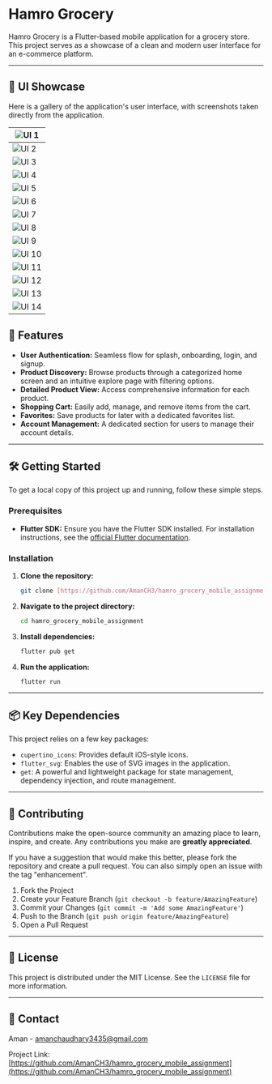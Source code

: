 # Hamro Grocery

Hamro Grocery is a Flutter-based mobile application for a grocery store. This project serves as a showcase of a clean and modern user interface for an e-commerce platform.

---

## 📸 UI Showcase

Here is a gallery of the application's user interface, with screenshots taken directly from the application.

| ![UI 1](https://github.com/AmanCH3/hamro_grocery_mobile_assignment/blob/main/screenshot/0b1cd963-5f0a-4ba0-bc0d-c9466937ee82.jpg) |
| --- |
| ![UI 2](https://github.com/AmanCH3/hamro_grocery_mobile_assignment/blob/main/screenshot/1aee8632-6d32-4270-a895-0aa96e3ebe7e.jpg) |
| ![UI 3](https://github.com/AmanCH3/hamro_grocery_mobile_assignment/blob/main/screenshot/24022408-d90a-4ea8-aea7-6a1436766cde.jpg) |
| ![UI 4](https://github.com/AmanCH3/hamro_grocery_mobile_assignment/blob/main/screenshot/335d5480-2dba-4fff-bd32-95699761906b.jpg) |
| ![UI 5](https://github.com/AmanCH3/hamro_grocery_mobile_assignment/blob/main/screenshot/39612af8-9dad-413f-b52b-dab7bd4e463b.jpg) |
| ![UI 6](https://github.com/AmanCH3/hamro_grocery_mobile_assignment/blob/main/screenshot/724625c0-5465-424b-8a0d-06fe26d8cc5c.jpg) |
| ![UI 7](https://github.com/AmanCH3/hamro_grocery_mobile_assignment/blob/main/screenshot/89b85d7d-c284-492c-9476-5d42fcf50694.jpg) |
| ![UI 8](https://github.com/AmanCH3/hamro_grocery_mobile_assignment/blob/main/screenshot/96310d32-2b2e-4c51-864b-572d74462875.jpg) |
| ![UI 9](https://github.com/AmanCH3/hamro_grocery_mobile_assignment/blob/main/screenshot/a5f29cfb-9ab5-40fa-bf43-6d789632e265.jpg) |
| ![UI 10](https://github.com/AmanCH3/hamro_grocery_mobile_assignment/blob/main/screenshot/d87e91ee-80a5-4564-adf1-9adcf9dcd1c5.jpg) |
| ![UI 11](https://github.com/AmanCH3/hamro_grocery_mobile_assignment/blob/main/screenshot/da0a86d4-b58f-4f5f-b4d9-83f273f3e8e0.jpg) |
| ![UI 12](https://github.com/AmanCH3/hamro_grocery_mobile_assignment/blob/main/screenshot/dec34fd8-7a23-4968-bfad-97f1447ae301.jpg) |
| ![UI 13](https://github.com/AmanCH3/hamro_grocery_mobile_assignment/blob/main/screenshot/ebaeb92f-28e9-4d24-902d-87c9b83ac964.jpg) |
| ![UI 14](https://github.com/AmanCH3/hamro_grocery_mobile_assignment/blob/main/screenshot/f6b59dd4-fc59-44d7-a5f9-9354022803aa.jpg) |


## 🚀 Features

* **User Authentication:** Seamless flow for splash, onboarding, login, and signup.
* **Product Discovery:** Browse products through a categorized home screen and an intuitive explore page with filtering options.
* **Detailed Product View:** Access comprehensive information for each product.
* **Shopping Cart:** Easily add, manage, and remove items from the cart.
* **Favorites:** Save products for later with a dedicated favorites list.
* **Account Management:** A dedicated section for users to manage their account details.

---

## 🛠️ Getting Started

To get a local copy of this project up and running, follow these simple steps.

### Prerequisites

* **Flutter SDK:** Ensure you have the Flutter SDK installed. For installation instructions, see the [official Flutter documentation](https://flutter.dev/docs/get-started/install).

### Installation

1.  **Clone the repository:**
    ```sh
    git clone [https://github.com/AmanCH3/hamro_grocery_mobile_assignment.git](https://github.com/AmanCH3/hamro_grocery_mobile_assignment.git)
    ```
2.  **Navigate to the project directory:**
    ```sh
    cd hamro_grocery_mobile_assignment
    ```
3.  **Install dependencies:**
    ```sh
    flutter pub get
    ```
4.  **Run the application:**
    ```sh
    flutter run
    ```

---

## 📦 Key Dependencies

This project relies on a few key packages:

* `cupertino_icons`: Provides default iOS-style icons.
* `flutter_svg`: Enables the use of SVG images in the application.
* `get`: A powerful and lightweight package for state management, dependency injection, and route management.

---

## 🤝 Contributing

Contributions make the open-source community an amazing place to learn, inspire, and create. Any contributions you make are **greatly appreciated**.

If you have a suggestion that would make this better, please fork the repository and create a pull request. You can also simply open an issue with the tag "enhancement".

1.  Fork the Project
2.  Create your Feature Branch (`git checkout -b feature/AmazingFeature`)
3.  Commit your Changes (`git commit -m 'Add some AmazingFeature'`)
4.  Push to the Branch (`git push origin feature/AmazingFeature`)
5.  Open a Pull Request

---

## 📄 License

This project is distributed under the MIT License. See the `LICENSE` file for more information.

---

## 📧 Contact

Aman - amanchaudhary3435@gmail.com

Project Link: [https://github.com/AmanCH3/hamro_grocery_mobile_assignment](https://github.com/AmanCH3/hamro_grocery_mobile_assignment)
